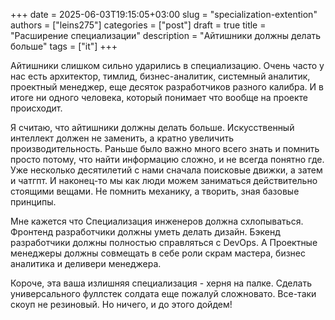 +++ 
date        = 2025-06-03T19:15:05+03:00
slug        = "specialization-extention"
authors     = ["leins275"]
categories  = ["post"]
draft       = true
title       = "Расширение специализации"
description = "Айтишники должны делать больше"
tags        = ["it"]
+++

Айтишники слишком сильно ударились в специализацию. Очень часто у нас есть архитектор, тимлид, бизнес-аналитик, системный аналитик, проектный менеджер, еще десяток разработчиков разного калибра. И в итоге ни одного человека, который понимает что вообще на проекте происходит.

Я считаю, что айтишники должны делать больше. Искусственный интеллект должен не заменить, а кратно увеличить производительность. Раньше было важно много всего знать и помнить просто потому, что найти информацию сложно, и не всегда понятно где. Уже несколько десятилетий с нами сначала поисковые движки, а затем и чатгпт. И наконец-то мы как люди можем заниматься действительно стоящими вещами. Не помнить механику, а творить, зная базовые принципы.

Мне кажется что Специализация инженеров должна схлопываться. Фронтенд разработчики должны уметь делать дизайн. Бэкенд разработчики должны полностью справляться с DevOps. А Проектные менеджеры должны совмещать в себе роли скрам мастера, бизнес аналитика и деливери менеджера.

Короче, эта ваша излишняя специализация - херня на палке. Сделать универсального фуллстек солдата еще пожалуй сложновато. Все-таки скоуп не резиновый. Но ничего, и до этого дойдем!
